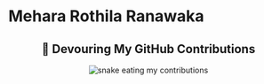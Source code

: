 # Mehara Rothila Ranawaka

<div align="center">

## 🐍 Devouring My GitHub Contributions

<picture>
  <source media="(prefers-color-scheme: dark)" srcset="https://raw.githubusercontent.com/mehara-rothila/mehara-rothila/output/ocean-snake-dark.svg">
  <source media="(prefers-color-scheme: light)" srcset="https://raw.githubusercontent.com/mehara-rothila/mehara-rothila/output/ocean-snake.svg">
  <img alt="snake eating my contributions" src="https://raw.githubusercontent.com/mehara-rothila/mehara-rothila/output/ocean-snake.svg">
</picture>

</div>
